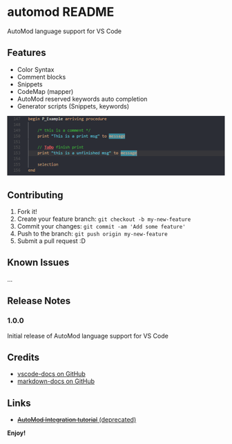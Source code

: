 # automod README

AutoMod language support for VS Code

## Features
* Color Syntax
* Comment blocks
* Snippets
* CodeMap (mapper)
* AutoMod reserved keywords auto completion
* Generator scripts (Snippets, keywords)

![ToDo](https://github.com/yulihGit/automod.vscode/blob/master/resources/images/readme/todo_comment_color_ex.png?raw=true)

## Contributing

1. Fork it!
2. Create your feature branch: `git checkout -b my-new-feature`
3. Commit your changes: `git commit -am 'Add some feature'`
4. Push to the branch: `git push origin my-new-feature`
5. Submit a pull request :D

## Known Issues

 ...

## Release Notes

### 1.0.0

Initial release of AutoMod language support for VS Code

## Credits
* [vscode-docs on GitHub](https://code.visualstudio.com/docs)
* [markdown-docs on GitHub](https://github.com/adam-p/markdown-here/wiki/Markdown-Cheatsheet)

## Links

* [~~AutoMod Integration tutorial~~ (deprecated)](https://sites.google.com/view/automod-vscode/home)

**Enjoy!**